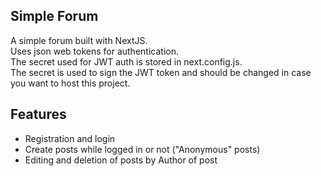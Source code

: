 ## Simple Forum
A simple forum built with NextJS. <br>
Uses json web tokens for authentication. <br>
The secret used for JWT auth is stored in next.config.js. <br>
The secret is used to sign the JWT token and should be changed in case you want to host this project. <br>

## Features

- Registration and login
- Create posts while logged in or not ("Anonymous" posts)
- Editing and deletion of posts by Author of post
